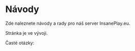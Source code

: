 # Návody

Zde naleznete návody a rady pro náš server InsanePlay.eu.

Stránka je ve vývoji.

Časté otázky:



